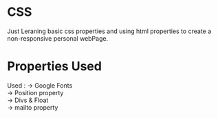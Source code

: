 # CSS
Just Leraning basic css properties and using html properties to create a non-responsive personal webPage.

# Properties Used
Used :
-> Google Fonts <br>
-> Position property <br>
-> Divs & Float <br>
-> mailto property <br>
